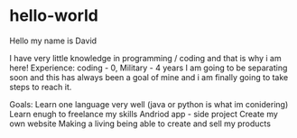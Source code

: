 # hello-world


Hello my name is David

I have very little knowledge in programming / coding and that is why i am here!
Experience: coding - 0, Military - 4 years
I am going to be separating soon and this has always been a goal of mine and i am finally going to take steps to reach it.

Goals: Learn one language very well (java or python is what im conidering) 
       Learn enugh to freelance my skills
       Andriod app - side project
       Create my own website
       Making a living being able to create and sell my products
